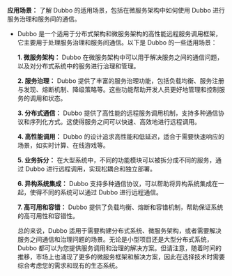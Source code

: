 **应用场景：** 了解 Dubbo 的适用场景，包括在微服务架构中如何使用 Dubbo 进行服务治理和服务间的通信。

- Dubbo 是一个适用于分布式架构和微服务架构的高性能远程服务调用框架，它主要用于处理服务治理和服务间通信。以下是 Dubbo 的一些适用场景：

  **1. 微服务架构：** Dubbo 在微服务架构中可以用于解决服务之间的通信问题，以及对分布式系统中的服务进行治理和管理。

  **2. 服务治理：** Dubbo 提供了丰富的服务治理功能，包括负载均衡、服务注册与发现、熔断机制、降级策略等。这些功能帮助开发人员更好地管理和控制服务的调用和状态。

  **3. 分布式通信：** Dubbo 提供了高性能的远程服务调用机制，支持多种通信协议和序列化方式。这使得服务之间可以快速、高效地进行远程调用。

  **4. 高性能调用：** Dubbo 的设计追求高性能和低延迟，适合于需要快速响应的场景，如实时计算、在线游戏等。

  **5. 业务拆分：** 在大型系统中，不同的功能模块可以被拆分成不同的服务，通过 Dubbo 进行远程调用，实现松耦合和独立部署。

  **6. 异构系统集成：** Dubbo 支持多种通信协议，可以帮助将异构系统集成在一起，使得不同的系统可以通过 Dubbo 进行远程通信。

  **7. 高可用和容错：** Dubbo 提供了负载均衡、熔断和容错机制，帮助保证系统的高可用性和容错性。

  总的来说，Dubbo 适用于需要构建分布式系统、微服务架构，或者需要解决服务之间通信和治理问题的场景。无论是小型项目还是大型分布式系统，Dubbo 都可以为您提供服务调用和治理的解决方案。但请注意，随着时间的推移，市场上也涌现了更多的微服务框架和解决方案，因此在选择技术时需要综合考虑您的需求和现有的生态系统。